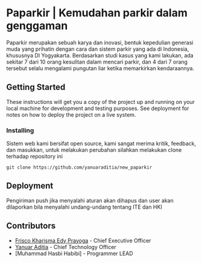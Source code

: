 # Paparkir | Kemudahan parkir dalam genggaman

Paparkir merupakan sebuah karya dan inovasi, bentuk kepedulian generasi muda yang prihatin dengan cara dan sistem parkir yang ada di Indonesia, khususnya DI Yogyakarta. Berdasarkan studi kasus yang kami lakukan, ada sekitar 7 dari 10 orang kesulitan dalam mencari parkir, dan 4 dari 7 orang tersebut selalu mengalami pungutan liar ketika memarkirkan kendaraannya.

## Getting Started

These instructions will get you a copy of the project up and running on your local machine for development and testing purposes. See deployment for notes on how to deploy the project on a live system.

### Installing

Sistem web kami bersifat open source, kami sangat merima kritik, feedback, dan masukkan, untuk melakukan perubahan silahkan melakukan clone terhadap repository ini

```
git clone https://github.com/yanuaraditia/new_paparkir
```

## Deployment

Pengiriman push jika menyalahi aturan akan dihapus dan user akan dilaporkan bila menyalahi undang-undang tentang ITE dan HKI

## Contributors

* [Frisco Kharisma Edy Prayoga](http://www.instagram.com/kharisma_fr) - Chief Executive Officer
* [Yanuar Aditia](https://yanuar.co/) - Chief Technology Officer
* [Muhammad Hasbi Habibi] - Programmer LEAD